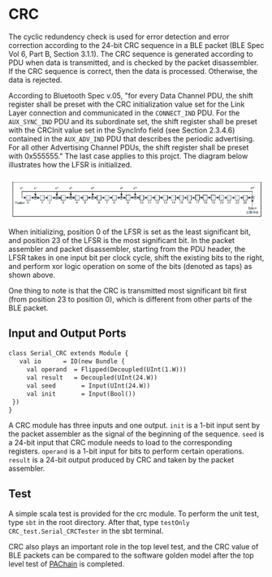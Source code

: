 ﻿# CRC
The cyclic redundency check is used for error detection and error correction according to the 24-bit CRC sequence in a BLE packet (BLE Spec Vol 6, Part B, Section 3.1.1). The CRC sequence is generated according to PDU when data is transmitted, and is checked by the packet disassembler. If the CRC sequence is correct, then the data is processed. Otherwise, the data is rejected.

According to Bluetooth Spec v.05, "for every Data Channel PDU, the shift register shall be preset with the CRC initialization value set for the Link Layer connection and communicated in the `CONNECT_IND` PDU. For the `AUX_SYNC_IND` PDU and its subordinate set, the shift register shall be preset with the CRCInit value set in the SyncInfo field (see Section 2.3.4.6) contained in the `AUX_ADV_IND` PDU that describes the periodic advertising. For all other Advertising Channel PDUs, the shift register shall be preset with 0x555555." The last case applies to this projct. The diagram below illustrates how the LFSR is initialized.

![blockDiagram](image/lfsr_crc.png) 

When initializing, position 0 of the LFSR is set as the least significant bit, and position 23 of the LFSR is the most significant bit. In the packet assembler and packet disassembler, starting from the PDU header, the LFSR takes in one input bit per clock cycle, shift the existing bits to the right, and perform xor logic operation on some of the bits (denoted as taps) as shown above.

One thing to note is that the CRC is transmitted most significant bit first (from position 23 to position 0), which is different from other parts of the BLE packet.
 
 ## Input and Output Ports
 ```
class Serial_CRC extends Module {
    val io      = IO(new Bundle {
      val operand  = Flipped(Decoupled(UInt(1.W)))
      val result   = Decoupled(UInt(24.W))
      val seed       = Input(UInt(24.W))
      val init       = Input(Bool())        
  })
}
 ```
A CRC module has three inputs and one output. `init` is a 1-bit input sent by the packet assembler as the signal of the beginning of the sequence. `seed` is a 24-bit input that CRC module needs to load to the corresponding registers. `operand` is a 1-bit input for bits to perform certain operations. `result` is a 24-bit output produced by CRC and taken by the packet assembler.  

## Test

A simple scala test is provided for the crc module. To perform the unit test, type `sbt` in the root directory. After that, type `testOnly CRC_test.Serial_CRCTester` in the sbt terminal.

CRC also plays an important role in the top level test, and the CRC value of BLE packets can be compared to the software golden model after the top level test of [PAChain](https://github.com/ucberkeley-ee290c/fa18-ble/tree/master/doc/pa_chain.md) is completed. 
